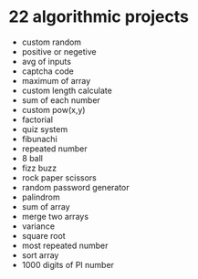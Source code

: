 # 22 algorithmic projects
- custom random
- positive or negetive
- avg of inputs
- captcha code
- maximum of array
- custom length calculate
- sum of each number
- custom pow(x,y)
- factorial
- quiz system
- fibunachi
- repeated number
- 8 ball
- fizz buzz
- rock paper scissors
- random password generator
- palindrom
- sum of array
- merge two arrays
- variance
- square root
- most repeated number
- sort array
- 1000 digits of PI number